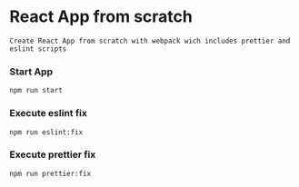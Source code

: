 # React App from scratch
`Create React App from scratch with webpack wich includes prettier and eslint scripts`
### Start App
`npm run start`

### Execute eslint fix
`npm run eslint:fix`

### Execute prettier fix
`npm run prettier:fix`